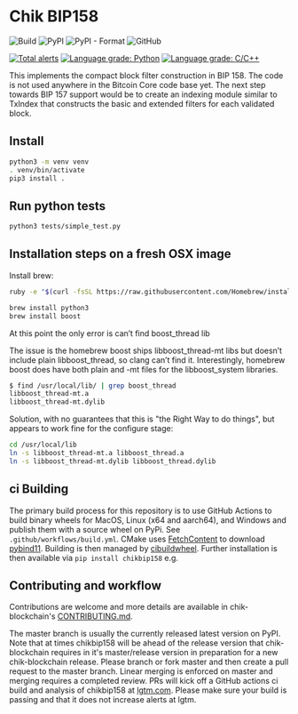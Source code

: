 # Chik BIP158

![Build](https://github.com/Chik-Network/chikbip158/workflows/Build/badge.svg)
![PyPI](https://img.shields.io/pypi/v/chikbip158?logo=pypi)
![PyPI - Format](https://img.shields.io/pypi/format/chikbip158?logo=pypi)
![GitHub](https://img.shields.io/github/license/Chik-Network/chikbip158?logo=Github)

[![Total alerts](https://img.shields.io/lgtm/alerts/g/Chik-Network/chikbip158.svg?logo=lgtm&logoWidth=18)](https://lgtm.com/projects/g/Chik-Network/chikbip158/alerts/)
[![Language grade: Python](https://img.shields.io/lgtm/grade/python/g/Chik-Network/chikbip158.svg?logo=lgtm&logoWidth=18)](https://lgtm.com/projects/g/Chik-Network/chikbip158/context:python)
[![Language grade: C/C++](https://img.shields.io/lgtm/grade/cpp/g/Chik-Network/chikbip158.svg?logo=lgtm&logoWidth=18)](https://lgtm.com/projects/g/Chik-Network/chikbip158/context:cpp)

This implements the compact block filter construction in BIP 158. The code is
not used anywhere in the Bitcoin Core code base yet. The next step towards
BIP 157 support would be to create an indexing module similar to TxIndex that
constructs the basic and extended filters for each validated block.

## Install

```bash
python3 -m venv venv
. venv/bin/activate
pip3 install .
```

## Run python tests

```bash
python3 tests/simple_test.py
```

## Installation steps on a fresh OSX image

Install brew:

```bash
ruby -e "$(curl -fsSL https://raw.githubusercontent.com/Homebrew/install/master/install)"

brew install python3  
brew install boost  
```

At this point the only error is can’t find boost_thread lib

The issue is the homebrew boost ships libboost_thread-mt libs but doesn’t
include plain libboost_thread, so clang can’t find it. Interestingly, homebrew
boost does have both plain and -mt files for the libboost_system libraries.

```bash
$ find /usr/local/lib/ | grep boost_thread  
libboost_thread-mt.a  
libboost_thread-mt.dylib  
```

Solution, with no guarantees that this is "the Right Way to do things", but
appears to work fine for the configure stage:

```bash
cd /usr/local/lib  
ln -s libboost_thread-mt.a libboost_thread.a  
ln -s libboost_thread-mt.dylib libboost_thread.dylib  
```

## ci Building

The primary build process for this repository is to use GitHub Actions to
build binary wheels for MacOS, Linux (x64 and aarch64), and Windows and publish
them with a source wheel on PyPi. See `.github/workflows/build.yml`. CMake uses
[FetchContent](https://cmake.org/cmake/help/latest/module/FetchContent.html)
to download [pybind11](https://github.com/pybind/pybind11). Building is then
managed by [cibuildwheel](https://github.com/joerick/cibuildwheel). Further
installation is then available via `pip install chikbip158` e.g.

## Contributing and workflow

Contributions are welcome and more details are available in chik-blockchain's
[CONTRIBUTING.md](https://github.com/Chik-Network/chik-blockchain/blob/master/CONTRIBUTING.md).

The master branch is usually the currently released latest version on PyPI.
Note that at times chikbip158 will be ahead of the release version that
chik-blockchain requires in it's master/release version in preparation for a
new chik-blockchain release. Please branch or fork master and then create a
pull request to the master branch. Linear merging is enforced on master and
merging requires a completed review. PRs will kick off a GitHub actions ci
build and analysis of chikbip158 at
[lgtm.com](https://lgtm.com/projects/g/Chik-Network/chikbip158/?mode=list).
Please make sure your build is passing and that it does not increase alerts
at lgtm.
